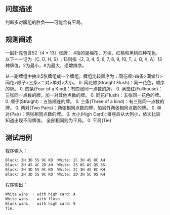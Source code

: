 ## 问题描述

判断多对牌组的胜负——可能含有平局。

## 规则阐述

一副扑克包含52（4 * 13）张牌： 4指的是梅花、方块、红桃和黑桃四种花色，以下一一记为（C, D, H, S）; 13则指（2, 3, 4, 5, 6, 7, 8, 9, 10, T, J, Q, K, A）13种牌值，2为最小，A为最大，递增排序。

从一副牌组中抽出5张牌组成一个牌组。牌组比较顺序为：同花顺>四条>满堂红>同花>顺子>三条>二对>单对>大小。
0. 同花顺(Straight Flush)：同一花色，顺序的牌。
0. 四条(Four of a Kind)：有四张同一点数的牌。
0. 满堂红(Fullhouse)：三张同一点数的牌，加一对其他点数的牌。
0. 同花(Flush)：五张同一花色的牌。
0. 顺子(Straight)：五张顺连的牌。
0. 三条(Three of a kind)：有三张同一点数的牌。
0. 两对(Two Pairs)：两张相同点数的牌，加另外两张相同点数的牌。
0. 单对(Pair)：两张相同点数的牌。
0. 大小(High Card): 排序后从大到小，依次比较知道出现不同牌值， 全部相同则为平局。
0. 平局(Tie)

## 测试用例

程序输入：
```sh
Black: 2H 3D 5S 9C KD  White: 2C 3H 4S 8C AH
Black: 2H 4S 4C 2D 4H  White: 2S 8S AS QS 3S
Black: 2H 3D 5S 9C KD  White: 2C 3H 4S 8C KH
Black: 2H 3D 5S 9C KD  White: 2D 3H 5C 9S KH
```

程序输出：
```sh
White wins. - with high card: A
White wins. - with flush
Black wins. - with high card: 9
Tie.
```
